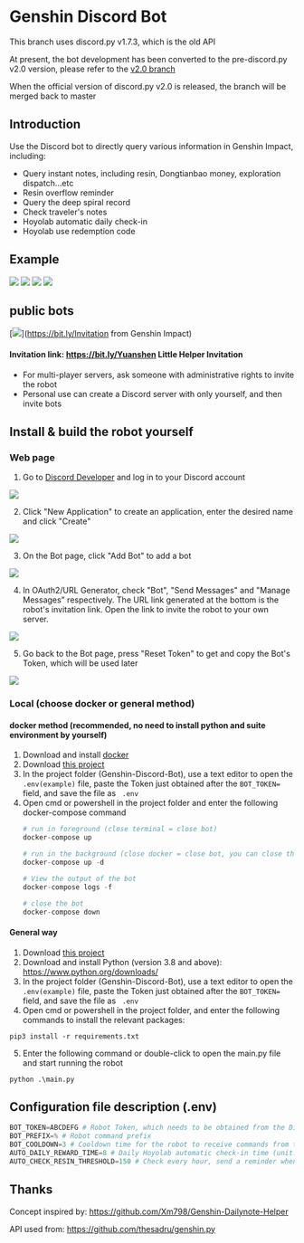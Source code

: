 # Genshin Discord Bot
This branch uses discord.py v1.7.3, which is the old API

At present, the bot development has been converted to the pre-discord.py v2.0 version, please refer to the [v2.0 branch](https://github.com/KT-Yeh/Genshin-Discord-Bot/tree/discord.py_v2.0 )

When the official version of discord.py v2.0 is released, the branch will be merged back to master

## Introduction
Use the Discord bot to directly query various information in Genshin Impact, including:
- Query instant notes, including resin, Dongtianbao money, exploration dispatch...etc
- Resin overflow reminder
- Query the deep spiral record
- Check traveler's notes
- Hoyolab automatic daily check-in
- Hoyolab use redemption code

## Example
![](https://i.imgur.com/QQLBbUn.png)
![](https://i.imgur.com/Ye0HA0G.png)
![](https://i.imgur.com/qHzbvH0.png)
![](https://i.imgur.com/bNY19NW.png)

## public bots
[![](https://i.imgur.com/ULhx0EP.png)](https://bit.ly/Invitation from Genshin Impact)

#### Invitation link: https://bit.ly/Yuanshen Little Helper Invitation
- For multi-player servers, ask someone with administrative rights to invite the robot
- Personal use can create a Discord server with only yourself, and then invite bots

## Install & build the robot yourself

### Web page
1. Go to [Discord Developer](https://discord.com/developers/applications "Discord Developer") and log in to your Discord account

![](https://i.imgur.com/dbDHEM3.png)

2. Click "New Application" to create an application, enter the desired name and click "Create"

![](https://i.imgur.com/BcJcSnU.png)

3. On the Bot page, click "Add Bot" to add a bot

![](https://i.imgur.com/lsIgGCi.png)

4. In OAuth2/URL Generator, check "Bot", "Send Messages" and "Manage Messages" respectively. The URL link generated at the bottom is the robot's invitation link. Open the link to invite the robot to your own server.

![](https://i.imgur.com/08fcHs0.png)

5. Go back to the Bot page, press "Reset Token" to get and copy the Bot's Token, which will be used later

![](https://i.imgur.com/BfzjewI.png)


### Local (choose docker or general method)
#### docker method (recommended, no need to install python and suite environment by yourself)
1. Download and install [docker](https://www.docker.com/get-started/)
2. Download [this project](https://github.com/KT-Yeh/Genshin-Discord-Bot/archive/refs/heads/master.zip)
3. In the project folder (Genshin-Discord-Bot), use a text editor to open the `.env(example)` file, paste the Token just obtained after the `BOT_TOKEN=` field, and save the file as ` .env`
4. Open cmd or powershell in the project folder and enter the following docker-compose command
    ````python
    # run in foreground (close terminal = close bot)
    docker-compose up
    
    # run in the background (close docker = close bot, you can close the terminal)
    docker-compose up -d
    
    # View the output of the bot
    docker-compose logs -f
    
    # close the bot
    docker-compose down
    ````

#### General way
1. Download [this project](https://github.com/KT-Yeh/Genshin-Discord-Bot/archive/refs/heads/master.zip)
2. Download and install Python (version 3.8 and above): https://www.python.org/downloads/
3. In the project folder (Genshin-Discord-Bot), use a text editor to open the `.env(example)` file, paste the Token just obtained after the `BOT_TOKEN=` field, and save the file as ` .env`
4. Open cmd or powershell in the project folder, and enter the following commands to install the relevant packages:
````
pip3 install -r requirements.txt
````
5. Enter the following command or double-click to open the main.py file and start running the robot
````
python .\main.py
````


## Configuration file description (.env)
````python
BOT_TOKEN=ABCDEFG # Robot Token, which needs to be obtained from the Discord webpage
BOT_PREFIX=% # Robot command prefix
BOT_COOLDOWN=3 # Cooldown time for the robot to receive commands from the same user (unit: seconds)
AUTO_DAILY_REWARD_TIME=8 # Daily Hoyolab automatic check-in time (unit: hour)
AUTO_CHECK_RESIN_THRESHOLD=150 # Check every hour, send a reminder when how much resin is exceeded
````

## Thanks
Concept inspired by: https://github.com/Xm798/Genshin-Dailynote-Helper

API used from: https://github.com/thesadru/genshin.py
